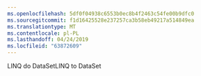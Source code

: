 ```yaml
---
ms.openlocfilehash: 5df0f04938c6553b0ec8b4f2463c54fe00b9dfc0
ms.sourcegitcommit: f1d16425528e237257ca3b58eb49217a514849ea
ms.translationtype: MT
ms.contentlocale: pl-PL
ms.lasthandoff: 04/24/2019
ms.locfileid: "63872609"
---
```

<span data-ttu-id="670b7-101">LINQ do DataSet</span><span class="sxs-lookup"><span data-stu-id="670b7-101">LINQ to DataSet</span></span>